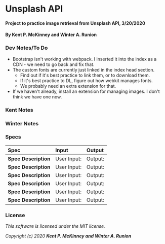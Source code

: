 # Unsplash API

#### Project to practice image retrieval from Unsplash API, 3/20/2020

#### By **Kent P. McKinney and Winter A. Runion**

### Dev Notes/To Do
* Bootstrap isn't working with webpack. I inserted it into the index as a CDN - we need to go back and fix that.
* The custom fonts are currently just linked in the index head section. 
  * Find out if it's best practice to link them, or to download them.
  * If it's best practice to DL, figure out how webkit manages fonts. 
  * We probably need an extra extension for that.
* If we haven't already, install an extension for managing images. I don't think we have one now.  

### Kent Notes


### Winter Notes

<!-- ### Description
_Longer description._ 

### Instructions

* View the app [here]().
* Other
* Instructions
* Here -->

### Specs
| Spec | Input | Output |
| :-------------     | :------------- | :------------- |
| **Spec Description**  | User Input: | Output: |
| **Spec Description**  | User Input: | Output: |
| **Spec Description**  | User Input: | Output: |
| **Spec Description**  | User Input: | Output: |
| **Spec Description**  | User Input: | Output: |
| **Spec Description**  | User Input: | Output: |

<!-- ### Technologies Used
* List
* Them
* Here

### Known Bugs
* None known at this time.

### Contact

Contact me if you have questions or comments at winterrunion@gmail.com -->

### License
_This software is licensed under the MIT license._

_Copyright (c) 2020 **Kent P. McKinney and Winter A. Runion**_